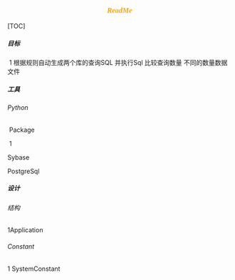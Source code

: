<h3 align = "center"><i><font style="font-family:隶书" color="#FFA500"> ReadMe</font></i></h3>

[TOC]

##### 目标

​	1 根据规则自动生成两个库的查询SQL 并执行Sql 比较查询数量 不同的数量数据文件

##### 工具

###### Python 

​	Package

​		1 

Sybase 

PostgreSql

##### 设计

###### 结构

1Application

######  Constant 

 1 SystemConstant



